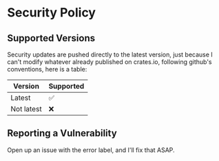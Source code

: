 # Security Policy

## Supported Versions

Security updates are pushed directly to the latest version, just because I can't modify whatever already published on crates.io, following github's conventions, here is a table:

| Version      | Supported          |
| ------------ | ------------------ |
| Latest       | :white_check_mark: |
| Not latest   | :x:                |

## Reporting a Vulnerability
Open up an issue with the error label, and I'll fix that ASAP.

